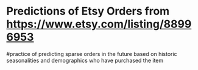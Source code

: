 # Predictions of Etsy Orders from https://www.etsy.com/listing/88996953 
#practice of predicting sparse orders in the future based on historic seasonalities and demographics who have purchased the item
